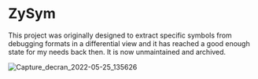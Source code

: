 # ZySym

This project was originally designed to extract specific symbols from debugging formats in a differential view and it has reached a good enough state for my needs back then. It is now unmaintained and archived. 

![Capture_decran_2022-05-25_135626](https://user-images.githubusercontent.com/91024200/188693540-4ccfc40b-0488-4826-9a02-aad9fe1b52db.png)
